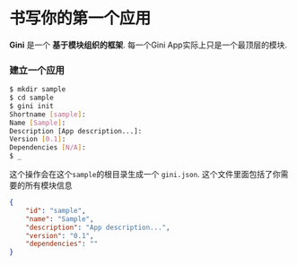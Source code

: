 # 书写你的第一个应用

**Gini** 是一个 __基于模块组织的框架__. 每一个Gini App实际上只是一个最顶层的模块. 

### 建立一个应用
```bash
$ mkdir sample
$ cd sample
$ gini init
Shortname [sample]:
Name [Sample]:
Description [App description...]:
Version [0.1]:
Dependencies [N/A]:
$ _
```
这个操作会在这个`sample`的根目录生成一个 `gini.json`. 这个文件里面包括了你需要的所有模块信息
```json
{
    "id": "sample",
    "name": "Sample",
    "description": "App description...",
    "version": "0.1",
    "dependencies": ""
}
```
